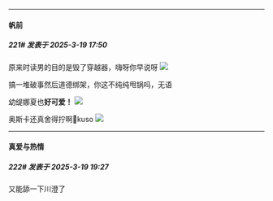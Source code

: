 ﻿
*****

####  帆前  
##### 221#       发表于 2025-3-19 17:50

原来时读男的目的是毁了穿越器，嗨呀你早说呀
<img src="https://p.sda1.dev/22/90ed770cd412a81b3d2bd1a5a3a87eb8/Screenshot_20250319_173144_tv.danmaku.bili.jpg" referrerpolicy="no-referrer">

搞一堆破事然后道德绑架，你这不纯纯甩锅吗，无语

幼缇娜夏也<strong>好可爱！</strong>
<img src="https://p.sda1.dev/22/b60973cad0400821b7d1d5bef2acff7e/Screenshot_20250319_171249_tv.danmaku.bili.jpg" referrerpolicy="no-referrer">

奥斯卡还真舍得拧啊👿kuso
<img src="https://p.sda1.dev/22/e87752f03c18b7ba2432a8b475dfe171/Screenshot_20250319_172419_tv.danmaku.bili.jpg" referrerpolicy="no-referrer">


*****

####  真爱与热情  
##### 222#       发表于 2025-3-19 19:27

又能舔一下川澄了

